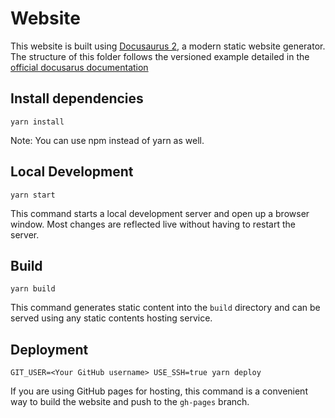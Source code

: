 # Website

This website is built using [Docusaurus 2](https://v2.docusaurus.io/), a modern static website generator.  
The structure of this folder follows the versioned example detailed in the [official docusarus documentation](https://docusaurus.io/docs/versioning#overview)

## Install dependencies

```console
yarn install
```

Note: You can use npm instead of yarn as well.

## Local Development

```console
yarn start
```

This command starts a local development server and open up a browser window. Most changes are reflected live without having to restart the server.

## Build

```console
yarn build
```

This command generates static content into the `build` directory and can be served using any static contents hosting service.

## Deployment

```console
GIT_USER=<Your GitHub username> USE_SSH=true yarn deploy
```

If you are using GitHub pages for hosting, this command is a convenient way to build the website and push to the `gh-pages` branch.

